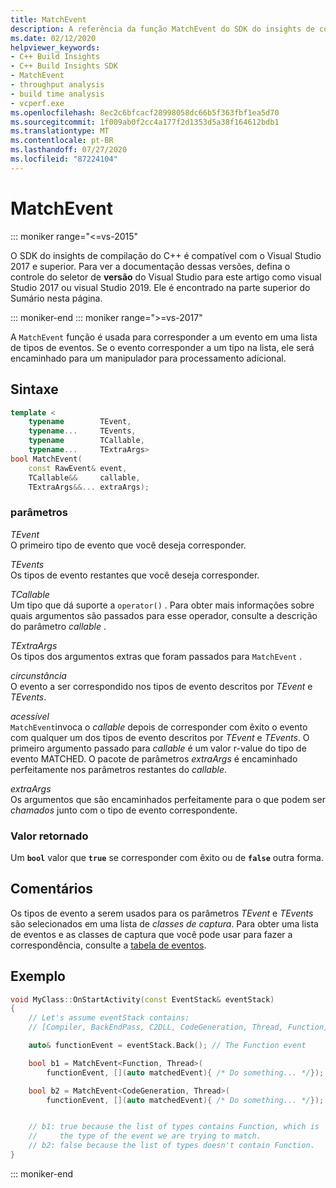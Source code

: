 ```yaml
---
title: MatchEvent
description: A referência da função MatchEvent do SDK do insights de compilação do C++.
ms.date: 02/12/2020
helpviewer_keywords:
- C++ Build Insights
- C++ Build Insights SDK
- MatchEvent
- throughput analysis
- build time analysis
- vcperf.exe
ms.openlocfilehash: 8ec2c6bfcacf28998058dc66b5f363fbf1ea5d70
ms.sourcegitcommit: 1f009ab0f2cc4a177f2d1353d5a38f164612bdb1
ms.translationtype: MT
ms.contentlocale: pt-BR
ms.lasthandoff: 07/27/2020
ms.locfileid: "87224104"
---
```

# <a name="matchevent"></a>MatchEvent

::: moniker range="<=vs-2015"

O SDK do insights de compilação do C++ é compatível com o Visual Studio 2017 e superior. Para ver a documentação dessas versões, defina o controle do seletor de **versão** do Visual Studio para este artigo como visual Studio 2017 ou visual Studio 2019. Ele é encontrado na parte superior do Sumário nesta página.

::: moniker-end
::: moniker range=">=vs-2017"

A `MatchEvent` função é usada para corresponder a um evento em uma lista de tipos de eventos. Se o evento corresponder a um tipo na lista, ele será encaminhado para um manipulador para processamento adicional.

## <a name="syntax"></a>Sintaxe

```cpp
template <
    typename        TEvent,
    typename...     TEvents,
    typename        TCallable,
    typename...     TExtraArgs>
bool MatchEvent(
    const RawEvent& event,
    TCallable&&     callable,
    TExtraArgs&&... extraArgs);
```

### <a name="parameters"></a>parâmetros

*TEvent*\
O primeiro tipo de evento que você deseja corresponder.

*TEvents*\
Os tipos de evento restantes que você deseja corresponder.

*TCallable*\
Um tipo que dá suporte a `operator()` . Para obter mais informações sobre quais argumentos são passados para esse operador, consulte a descrição do parâmetro *callable* .

*TExtraArgs*\
Os tipos dos argumentos extras que foram passados para `MatchEvent` .

*circunstância*\
O evento a ser correspondido nos tipos de evento descritos por *TEvent* e *TEvents*.

*acessível*\
`MatchEvent`invoca o *callable* depois de corresponder com êxito o evento com qualquer um dos tipos de evento descritos por *TEvent* e *TEvents*. O primeiro argumento passado para *callable* é um valor r-value do tipo de evento MATCHED. O pacote de parâmetros *extraArgs* é encaminhado perfeitamente nos parâmetros restantes do *callable*.  

*extraArgs*\
Os argumentos que são encaminhados perfeitamente para o que podem ser *chamados* junto com o tipo de evento correspondente.

### <a name="return-value"></a>Valor retornado

Um **`bool`** valor que **`true`** se corresponder com êxito ou de **`false`** outra forma.

## <a name="remarks"></a>Comentários

Os tipos de evento a serem usados para os parâmetros *TEvent* e *TEvents* são selecionados em uma lista de *classes de captura*. Para obter uma lista de eventos e as classes de captura que você pode usar para fazer a correspondência, consulte a [tabela de eventos](../event-table.md).

## <a name="example"></a>Exemplo

```cpp
void MyClass::OnStartActivity(const EventStack& eventStack)
{
    // Let's assume eventStack contains:
    // [Compiler, BackEndPass, C2DLL, CodeGeneration, Thread, Function]

    auto& functionEvent = eventStack.Back(); // The Function event

    bool b1 = MatchEvent<Function, Thread>(
        functionEvent, [](auto matchedEvent){ /* Do something... */});

    bool b2 = MatchEvent<CodeGeneration, Thread>(
        functionEvent, [](auto matchedEvent){ /* Do something... */});


    // b1: true because the list of types contains Function, which is
    //     the type of the event we are trying to match.
    // b2: false because the list of types doesn't contain Function.
}
```

::: moniker-end
